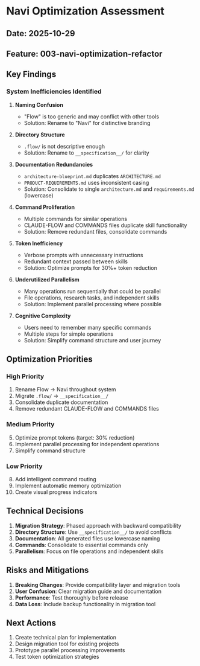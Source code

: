 # Navi Optimization Assessment

## Date: 2025-10-29
## Feature: 003-navi-optimization-refactor

## Key Findings

### System Inefficiencies Identified

1. **Naming Confusion**
   - "Flow" is too generic and may conflict with other tools
   - Solution: Rename to "Navi" for distinctive branding

2. **Directory Structure**
   - `.flow/` is not descriptive enough
   - Solution: Rename to `__specification__/` for clarity

3. **Documentation Redundancies**
   - `architecture-blueprint.md` duplicates `ARCHITECTURE.md`
   - `PRODUCT-REQUIREMENTS.md` uses inconsistent casing
   - Solution: Consolidate to single `architecture.md` and `requirements.md` (lowercase)

4. **Command Proliferation**
   - Multiple commands for similar operations
   - CLAUDE-FLOW and COMMANDS files duplicate skill functionality
   - Solution: Remove redundant files, consolidate commands

5. **Token Inefficiency**
   - Verbose prompts with unnecessary instructions
   - Redundant context passed between skills
   - Solution: Optimize prompts for 30%+ token reduction

6. **Underutilized Parallelism**
   - Many operations run sequentially that could be parallel
   - File operations, research tasks, and independent skills
   - Solution: Implement parallel processing where possible

7. **Cognitive Complexity**
   - Users need to remember many specific commands
   - Multiple steps for simple operations
   - Solution: Simplify command structure and user journey

## Optimization Priorities

### High Priority
1. Rename Flow → Navi throughout system
2. Migrate `.flow/` → `__specification__/`
3. Consolidate duplicate documentation
4. Remove redundant CLAUDE-FLOW and COMMANDS files

### Medium Priority
5. Optimize prompt tokens (target: 30% reduction)
6. Implement parallel processing for independent operations
7. Simplify command structure

### Low Priority
8. Add intelligent command routing
9. Implement automatic memory optimization
10. Create visual progress indicators

## Technical Decisions

1. **Migration Strategy**: Phased approach with backward compatibility
2. **Directory Structure**: Use `__specification__/` to avoid conflicts
3. **Documentation**: All generated files use lowercase naming
4. **Commands**: Consolidate to essential commands only
5. **Parallelism**: Focus on file operations and independent skills

## Risks and Mitigations

1. **Breaking Changes**: Provide compatibility layer and migration tools
2. **User Confusion**: Clear migration guide and documentation
3. **Performance**: Test thoroughly before release
4. **Data Loss**: Include backup functionality in migration tool

## Next Actions

1. Create technical plan for implementation
2. Design migration tool for existing projects
3. Prototype parallel processing improvements
4. Test token optimization strategies